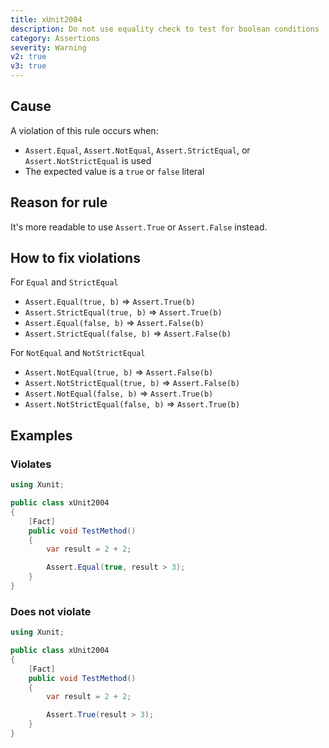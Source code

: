 ```yaml
---
title: xUnit2004
description: Do not use equality check to test for boolean conditions
category: Assertions
severity: Warning
v2: true
v3: true
---
```


## Cause

A violation of this rule occurs when:

- `Assert.Equal`, `Assert.NotEqual`, `Assert.StrictEqual`, or `Assert.NotStrictEqual` is used
- The expected value is a `true` or `false` literal

## Reason for rule

It's more readable to use `Assert.True` or `Assert.False` instead.

## How to fix violations

For `Equal` and `StrictEqual`

- `Assert.Equal(true, b)` => `Assert.True(b)`
- `Assert.StrictEqual(true, b)` => `Assert.True(b)`
- `Assert.Equal(false, b)` => `Assert.False(b)`
- `Assert.StrictEqual(false, b)` => `Assert.False(b)`

For `NotEqual` and `NotStrictEqual`

- `Assert.NotEqual(true, b)` => `Assert.False(b)`
- `Assert.NotStrictEqual(true, b)` => `Assert.False(b)`
- `Assert.NotEqual(false, b)` => `Assert.True(b)`
- `Assert.NotStrictEqual(false, b)` => `Assert.True(b)`

## Examples

### Violates

```csharp
using Xunit;

public class xUnit2004
{
    [Fact]
    public void TestMethod()
    {
        var result = 2 + 2;

        Assert.Equal(true, result > 3);
    }
}
```

### Does not violate

```csharp
using Xunit;

public class xUnit2004
{
    [Fact]
    public void TestMethod()
    {
        var result = 2 + 2;

        Assert.True(result > 3);
    }
}
```

